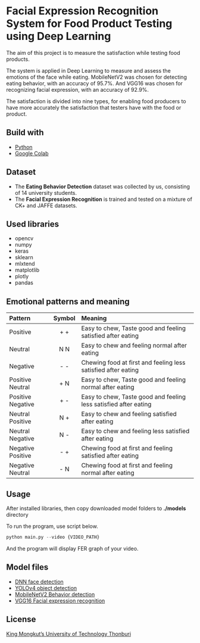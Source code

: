 # Facial Expression Recognition System for Food Product Testing using Deep Learning

The aim of this project is to measure the satisfaction while testing food products.

The system is applied in Deep Learning to measure and assess the emotions of the face while eating. MobileNetV2 was chosen for detecting eating behavior, with an accuracy of 95.7%. And VGG16 was chosen for recognizing facial expression, with an accuracy of 92.9%.

The satisfaction is divided into nine types, for enabling food producers to have more accurately the satisfaction that testers have with the food or product.

## Build with

- [Python](https://www.python.org/)
- [Google Colab](https://colab.research.google.com/)

## Dataset

- The **Eating Behavior Detection** dataset was collected by us, consisting of 14 university students.
- The **Facial Expression Recognition** is trained and tested on a mixture of CK+ and JAFFE datasets.

## Used libraries
- opencv
- numpy
- keras
- sklearn
- mlxtend
- matplotlib
- plotly
- pandas

## Emotional patterns and meaning
| Pattern | Symbol |  Meaning |
| :-------- | :--------: | :--------- |
|Positive| + + | Easy to chew, Taste good and feeling satisfied after eating|
|Neutral | N N | Easy to chew and feeling normal after eating|
|Negative | - - | Chewing food at first and feeling less satisfied after eating|
|Positive Neutral | + N | Easy to chew, Taste good and feeling normal after eating|
|Positive Negative | + - | Easy to chew, Taste good and feeling less satisfied after eating|
|Neutral Positive | N + | Easy to chew and feeling satisfied after eating|
|Neutral Negative | N - | Easy to chew and feeling less satisfied after eating|
|Negative Positive | - + | Chewing food at first and feeling satisfied after eating|
|Negative Neutral | - N | Chewing food at first and feeling normal after eating|

## Usage
After installed libraries, then copy downloaded model folders to **./models** directory

To run the program, use script below.
```python
python main.py --video {VIDEO_PATH}
```
And the program will display FER graph of your video.

## Model files
- [DNN face detection](https://drive.google.com/file/d/1XSPJ8AeF7-_Sycg-wXFnwpjnsesXZUs9/view?usp=sharing)
- [YOLOv4 object detection](https://drive.google.com/file/d/1J4wekLvy4xrvUrftStZ9at1MpEgLpc3R/view?usp=sharing)
- [MobileNetV2 Behavior detection](https://drive.google.com/file/d/1dWi-9_AnNjBnk7I-g7xrz3C7cO-6dMgu/view?usp=sharing)
- [VGG16 Facial expression recognition](https://drive.google.com/file/d/1Hc-yN7_uEGD1ulACzce5_RWI1yuPnEOS/view?usp=sharing)

## License
[King Mongkut’s University of Technology Thonburi](https://www.kmutt.ac.th/en/)
